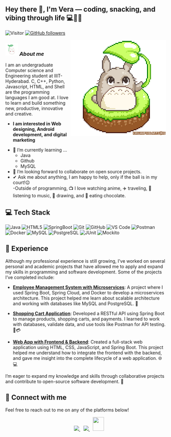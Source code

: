 ## Hey there 👋, I'm Vera — coding, snacking, and vibing through life 💻🍫✨

![Visitor](https://visitor-badge.laobi.icu/badge?page_id=VeradelaCruz.VeradelaCruz)
[![GitHub followers](https://img.shields.io/github/followers/VeradelaCruz.svg?style=social&label=Follow)](https://github.com/VeradelaCruz?tab=followers)<br/>

<img align="right" width=300px alt="Unicorn" src="https://github.com/VeradelaCruz/VeradelaCruz/blob/main/Pixel%20Art%20GIFs%20-%20Find%20%26%20Share%20on%20GIPHY.gif" />

### <img src="https://github.com/VeradelaCruz/VeradelaCruz/blob/main/-%20Find%20%26%20Share%20on%20GIPHY.gif" width="40px">&nbsp;***About me***

I am an undergraduate Computer science and Engineering student at IIIT-Hyderabad. C, C++, Python, Javascript, HTML, and Shell are the programming languages I am good at. I love to learn and build something new, productive, innovative and creative.
* **I am interested in Web designing, Android development, and digital marketing**
- 🌱 I’m currently learning ...
  - Java
  - Github
  - MySQL
- 👯 I’m looking forward to collaborate on open source projects.
- ✔ Ask me about anything, I am happy to help, only if the ball is in my court!😉<br>
-Outside of programming, 📺 I love watching anime, ✈️ traveling, 🎵 listening to music, 🎨 drawing, and 🍫 eating chocolate.

## 💻 Tech Stack

![Java](https://img.shields.io/badge/Java-%23F7DF1E.svg?style=for-the-badge&logo=java&logoColor=white) 
![HTML5](https://img.shields.io/badge/html5-%23E34F26.svg?style=for-the-badge&logo=html5&logoColor=white) 
![SpringBoot](https://img.shields.io/badge/Spring_Boot-%236DB33F.svg?style=for-the-badge&logo=springboot&logoColor=white) 
![Git](https://img.shields.io/badge/Git-%23F05032.svg?style=for-the-badge&logo=git&logoColor=white) 
![GitHub](https://img.shields.io/badge/GitHub-%23121011.svg?style=for-the-badge&logo=github&logoColor=white) 
![VS Code](https://img.shields.io/badge/VS_Code-%23007ACC.svg?style=for-the-badge&logo=visualstudiocode&logoColor=white)
![Postman](https://img.shields.io/badge/Postman-%23FF6C37.svg?style=for-the-badge&logo=postman&logoColor=white) 
![Docker](https://img.shields.io/badge/Docker-%232496ED.svg?style=for-the-badge&logo=docker&logoColor=white) 
![MySQL](https://img.shields.io/badge/MySQL-%234479A1.svg?style=for-the-badge&logo=mysql&logoColor=white) 
![PostgreSQL](https://img.shields.io/badge/PostgreSQL-%23336791.svg?style=for-the-badge&logo=postgresql&logoColor=white) 
![JUnit](https://img.shields.io/badge/JUnit-%23F80000.svg?style=for-the-badge&logo=junit&logoColor=white) 
![Mockito](https://img.shields.io/badge/Mockito-%23D9F99D.svg?style=for-the-badge&logo=mockito&logoColor=white)


## 💼 Experience

Although my professional experience is still growing, I’ve worked on several personal and academic projects that have allowed me to apply and expand my skills in programming and software development. Some of the projects I’ve completed include:

- **[Employee Management System with Microservices](#)**: A project where I used Spring Boot, Spring Cloud, and Docker to develop a microservices architecture. This project helped me learn about scalable architecture and working with databases like MySQL and PostgreSQL. 🚀
  
- **[Shopping Cart Application](#)**: Developed a RESTful API using Spring Boot to manage products, shopping carts, and payments. I learned to work with databases, validate data, and use tools like Postman for API testing. 🛒💳
  
- **[Web App with Frontend & Backend](#)**: Created a full-stack web application using HTML, CSS, JavaScript, and Spring Boot. This project helped me understand how to integrate the frontend with the backend, and gave me insight into the complete lifecycle of a web application. 🌐💻

I’m eager to expand my knowledge and skills through collaborative projects and contribute to open-source software development. 🤝

## 📱 Connect with me

Feel free to reach out to me on any of the platforms below!

<p align="center">
  <div align="center" class="icons-social">
    <a style="margin-left: 10px;" target="_blank" href="https://www.instagram.com/vera_dev">
      <img src="https://img.icons8.com/ios-filled/50/000000/instagram-new.png" style="margin-left: 10px;">
    </a>
    <a style="margin-left: 10px;" target="_blank" href="https://www.facebook.com/brumaidana/">
      <img src="https://img.icons8.com/ios-filled/50/000000/facebook-new.png">
    </a>
    <a style="margin-left: 10px;" target="_blank" href="mailto:veracruz.dev@yahoo.com">
      <img src="https://img.icons8.com/ios-filled/50/000000/gmail-new.png" style=" width:35px; height:43px;">
    </a>
  </div>
</p>



